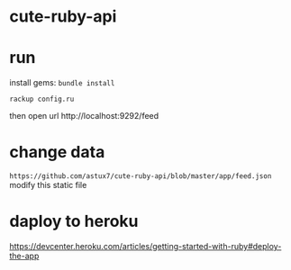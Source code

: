 # cute-ruby-api

# run
install gems: 
`
bundle install
`

```rackup config.ru```

then open url http://localhost:9292/feed

# change data 

```https://github.com/astux7/cute-ruby-api/blob/master/app/feed.json ```
modify this static file

# daploy to heroku

https://devcenter.heroku.com/articles/getting-started-with-ruby#deploy-the-app

